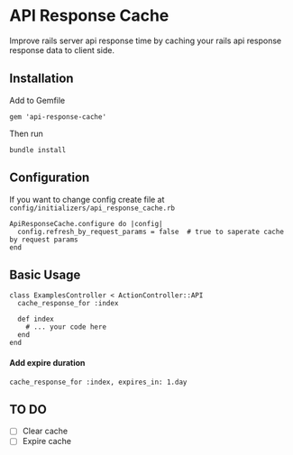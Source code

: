# API Response Cache
Improve rails server api response time by caching your rails api response response data to client side.

## Installation
Add to Gemfile
```
gem 'api-response-cache'
```
Then run
```
bundle install
```

## Configuration
If you want to change config create file at ```config/initializers/api_response_cache.rb```
```
ApiResponseCache.configure do |config|
  config.refresh_by_request_params = false  # true to saperate cache by request params
end
```

## Basic Usage
```
class ExamplesController < ActionController::API
  cache_response_for :index

  def index
    # ... your code here
  end
end
```
#### Add expire duration
```
cache_response_for :index, expires_in: 1.day
```


## TO DO
- [ ] Clear cache
- [ ] Expire cache
